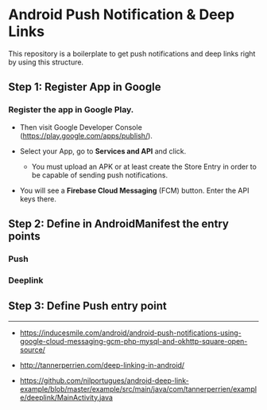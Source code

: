 # Android Push Notification & Deep Links

This repository is a boilerplate to get push notifications and deep links right by using this structure.

## Step 1: Register App in Google

### Register the app in Google Play.

- Then visit Google Developer Console (https://play.google.com/apps/publish/).
- Select your App, go to **Services and API** and click. 
  - You must upload an APK or at least create the Store Entry in order to be capable of sending push notifications.

- You will see a **Firebase Cloud Messaging** (FCM) button. Enter the API keys there.

## Step 2: Define in AndroidManifest the entry points

### Push

### Deeplink

## Step 3: Define Push entry point


--------

- https://inducesmile.com/android/android-push-notifications-using-google-cloud-messaging-gcm-php-mysql-and-okhttp-square-open-source/

- http://tannerperrien.com/deep-linking-in-android/
- https://github.com/nilportugues/android-deep-link-example/blob/master/example/src/main/java/com/tannerperrien/example/deeplink/MainActivity.java
